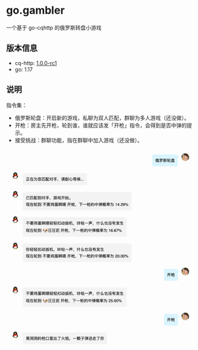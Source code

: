 # go.gambler

一个基于 go-cqhttp 的俄罗斯转盘小游戏

## 版本信息

- cq-http: [1.0.0-rc1](https://github.com/Mrs4s/go-cqhttp/releases/tag/v1.0.0-rc1)
- go: 1.17

## 说明

指令集：
- 俄罗斯轮盘：开启新的游戏，私聊为双人匹配，群聊为多人游戏（还没做）。
- 开枪：房主先开枪，轮到谁，谁就应该发「开枪」指令，会得到是否中弹的提示。
- 接受挑战：群聊功能，指在群聊中加入游戏（还没做）。

![示例 2](img/example2.png)